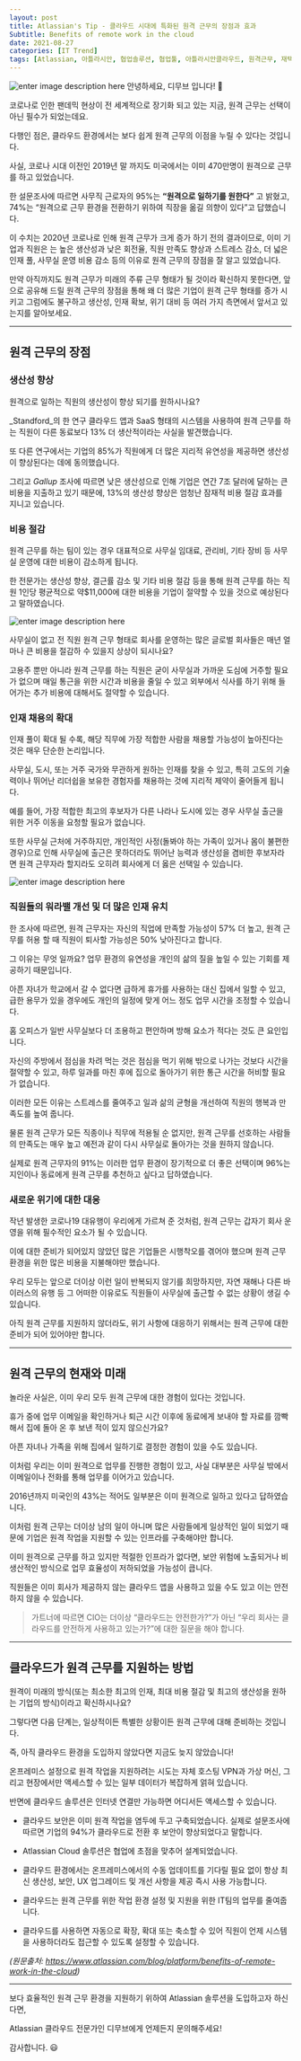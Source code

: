 ```yaml
---
layout: post
title: Atlassian's Tip - 클라우드 시대에 특화된 원격 근무의 장점과 효과
Subtitle: Benefits of remote work in the cloud
date: 2021-08-27
categories: [IT Trend]
tags: [Atlassian, 아틀라시안, 협업솔루션, 협업툴, 아틀라시안클라우드, 원격근무, 재택근무, Atlassian Cloud, Remote Work, Working Culture, New Normal]
---
```


![enter image description here](https://i1.wp.com/atlassianblog.wpengine.com/wp-content/uploads/2020/07/remote-cloud2-1.png?w=1160&ssl=1)
안녕하세요, 디무브 입니다! 🎈

코로나로 인한 팬데믹 현상이 전 세계적으로 장기화 되고 있는 지금, 원격 근무는 선택이 아닌 필수가 되었는데요. 

다행인 점은, 클라우드 환경에서는 보다 쉽게 원격 근무의 이점을 누릴 수 있다는 것입니다.

사실, 코로나 시대 이전인 2019년 말 까지도 미국에서는 이미 470만명이 원격으로 근무를 하고 있었습니다.

한 설문조사에 따르면 사무직 근로자의 95%는 **“원격으로 일하기를 원한다”** 고 밝혔고, 74%는 “원격으로 근무 환경을 전환하기 위하여 직장을 옮길 의향이 있다”고 답했습니다.

이 수치는 2020년 코로나로 인해 원격 근무가 크게 증가 하기 전의 결과이므로, 이미 기업과 직원은 는 높은 생산성과 낮은 회전율, 직원 만족도 향상과 스트레스 감소, 더 넓은 인재 풀, 사무실 운영 비용 감소 등의 이유로 원격 근무의 장점을 잘 알고 있었습니다.

만약 아직까지도 원격 근무가 미래의 주류 근무 형태가 될 것이라 확신하지 못한다면, 앞으로 공유해 드릴 원격 근무의 장점을 통해 왜 더 많은 기업이 원격 근무 형태를 증가 시키고 그럼에도 불구하고 생산성, 인재 확보, 위기 대비 등 여러 가지 측면에서 앞서고 있는지를 알아보세요.

---

## 원격 근무의 장점

### 생산성 향상

원격으로 일하는 직원의 생산성이 향상 되기를 원하시나요? 

_Standford_의 한 연구 클라우드 앱과 SaaS 형태의 시스템을 사용하여 원격 근무를 하는 직원이 다른 동료보다 13% 더 생산적이라는 사실을 발견했습니다.

또 다른 연구에서는 기업의 85%가 직원에게 더 많은 지리적 유연성을 제공하면 생산성이 향상된다는 데에 동의했습니다. 

그리고 _Gallup_ 조사에 따르면 낮은 생산성으로 인해 기업은 연간 7조 달러에 달하는 큰 비용을 지출하고 있기 때문에, 13%의 생산성 향상은 엄청난 잠재적 비용 절감 효과를 지니고 있습니다.

### 비용 절감

원격 근무를 하는 팀이 있는 경우 대표적으로 사무실 임대료, 관리비, 기타 장비 등 사무실 운영에 대한 비용이 감소하게 됩니다. 

한 전문가는 생산성 향상, 결근률 감소 및 기타 비용 절감 등을 통해 원격 근무를 하는 직원 1인당 평균적으로 약$11,000에 대한 비용을 기업이 절약할 수 있을 것으로 예상된다고 말하였습니다. 

![enter image description here](https://i1.wp.com/atlassianblog.wpengine.com/wp-content/uploads/2020/07/screen-shot-2020-07-24-at-11.46.00-am.png?w=1280&ssl=1)

사무실이 없고 전 직원 원격 근무 형태로 회사를 운영하는 많은 글로벌 회사들은 매년 얼마나 큰 비용을 절감하 수 있을지 상상이 되시나요?

고용주 뿐만 아니라 원격 근무를 하는 직원은 굳이 사무실과 가까운 도심에 거주할 필요가 없으며 매일 통근을 위한 시간과 비용을 줄일 수 있고 외부에서 식사를 하기 위해 들어가는 추가 비용에 대해서도 절약할 수 있습니다.

### 인재 채용의 확대

인재 풀이 확대 될 수록, 해당 직무에 가장 적합한 사람을 채용할 가능성이 높아진다는 것은 매우 단순한 논리입니다.

사무실, 도시, 또는 거주 국가와 무관하게 원하는 인재를 찾을 수 있고, 특히 고도의 기술력이나 뛰어난 리더쉽을 보유한 경험자를 채용하는 것에 지리적 제약이 줄어들게 됩니다.

예를 들어, 가장 적합한 최고의 후보자가 다른 나라나 도시에 있는 경우 사무실 출근을 위한 거주 이동을 요청할 필요가 없습니다.

또한 사무실 근처에 거주하지만, 개인적인 사정(돌봐야 하는 가족이 있거나 몸이 불편한 경우)으로 인해 사무실에 출근은 못하더라도 뛰어난 능력과 생산성을 겸비한 후보자라면 원격 근무자라 할지라도 오히려 회사에게 더 옳은 선택일 수 있습니다.

![enter image description here](https://i1.wp.com/atlassianblog.wpengine.com/wp-content/uploads/2020/05/future-proof-2@2x.png?w=1280&ssl=1)

### 직원들의 워라밸 개선 및 더 많은 인재 유치

한 조사에 따르면, 원격 근무자는 자신의 직업에 만족할 가능성이 57% 더 높고, 원격 근무를 허용 할 때 직원이 퇴사할 가능성은 50% 낮아진다고 합니다.

그 이유는 무엇 일까요? 업무 환경의 유연성을 개인의 삶의 질을 높일 수 있는 기회를 제공하기 때문입니다.

아픈 자녀가 학교에서 갈 수 없다면 급하게 휴가를 사용하는 대신 집에서 일할 수 있고, 급한 용무가 있을 경우에도 개인의 일정에 맞게 어느 정도 업무 시간을 조정할 수 있습니다.

홈 오피스가 일반 사무실보다 더 조용하고 편안하며 방해 요소가 적다는 것도 큰 요인입니다.

자신의 주방에서 점심을 차려 먹는 것은 점심을 먹기 위해 밖으로 나가는 것보다 시간을 절약할 수 있고, 하루 일과를 마친 후에 집으로 돌아가기 위한 통근 시간을 허비할 필요가 없습니다.

이러한 모든 이유는 스트레스를 줄여주고 일과 삶의 균형을 개선하여 직원의 행복과 만족도를 높여 줍니다.

물론 원격 근무가 모든 직종이나 직무에 적용될 순 없지만, 원격 근무를 선호하는 사람들의 만족도는 매우 높고 예전과 같이 다시 사무실로 돌아가는 것을 원하지 않습니다.

실제로 원격 근무자의 91%는 이러한 업무 환경이 장기적으로 더 좋은 선택이며 96%는 지인이나 동료에게 원격 근무를 추천하고 싶다고 답하였습니다.

### 새로운 위기에 대한 대응

작년 발생한 코로나19 대유행이 우리에게 가르쳐 준 것처럼, 원격 근무는 갑자기 회사 운영을 위해 필수적인 요소가 될 수 있습니다.

이에 대한 준비가 되어있지 않았던 많은 기업들은 시행착오를 겪어야 했으며 원격 근무 환경을 위한 많은 비용을 지불해야만 했습니다.

우리 모두는 앞으로 더이상 이런 일이 반복되지 않기를 희망하지만, 자연 재해나 다른 바이러스의 유행 등 그 어떠한 이유로도 직원들이 사무실에 출근할 수 없는 상황이 생길 수 있습니다.

아직 원격 근무를 지원하지 않더라도, 위기 사항에 대응하기 위해서는 원격 근무에 대한 준비가 되어 있어야만 합니다.

---

## 원격 근무의 현재와 미래

놀라운 사실은, 이미 우리 모두 원격 근무에 대한 경험이 있다는 것입니다.

휴가 중에 업무 이메일을 확인하거나 퇴근 시간 이후에 동료에게 보내야 할 자료를 깜빡해서 집에 돌아 온 후 보낸 적이 있지 않으신가요?

아픈 자녀나 가족을 위해 집에서 일하기로 결정한 경험이 있을 수도 있습니다.

이처럼 우리는 이미 원격으로 업무를 진행한 경험이 있고, 사실 대부분은 사무실 밖에서 이메일이나 전화를 통해 업무를 이어가고 있습니다.

2016년까지 미국인의 43%는 적어도 일부분은 이미 원격으로 일하고 있다고 답하였습니다.

이처럼 원격 근무는 더이상 남의 일이 아니며 많은 사람들에게 일상적인 일이 되었기 때문에 기업은 원격 작업을 지원할 수 있는 인프라를 구축해야만 합니다.

이미 원격으로 근무를 하고 있지만 적절한 인프라가 없다면, 보안 위험에 노출되거나 비 생산적인 방식으로 업무 효율성이 저하되었을 가능성이 큽니다.

직원들은 이미 회사가 제공하지 않는 클라우드 앱을 사용하고 있을 수도 있고 이는 안전하지 않을 수 있습니다.

> 가트너에 따르면 CIO는 더이상 “클라우드는 안전한가?”가 아닌 “우리 회사는 클라우드를 안전하게 사용하고 있는가?”에 대한 질문을 해야 합니다.

---
## 클라우드가 원격 근무를 지원하는 방법

원격이 미래의 방식(또는 최소한 최고의 인재, 최대 비용 절감 및 최고의 생산성을 원하는 기업의 방식)이라고 확신하시나요?

그렇다면 다음 단계는, 일상적이든 특별한 상황이든 원격 근무에 대해 준비하는 것입니다.

즉, 아직 클라우드 환경을 도입하지 않았다면 지금도 늦지 않았습니다!

온프레미스 설정으로 원격 작업을 지원하려는 시도는 자체 호스팅 VPN과 가상 머신, 그리고 현장에서만 액세스할 수 있는 일부 데이터가 복잡하게 얽혀 있습니다.

반면에 클라우드 솔루션은 인터넷 연결만 가능하면 어디서든 액세스할 수 있습니다.

-   클라우드 보안은 이미 원격 작업을 염두에 두고 구축되었습니다. 실제로 설문조사에 따르면 기업의 94%가 클라우드로 전환 후 보안이 향상되었다고 말합니다.
    
-   Atlassian Cloud 솔루션은 협업에 초점을 맞추어 설계되었습니다.
    
-   클라우드 환경에서는 온프레미스에서의 수동 업데이트를 기다릴 필요 없이 항상 최신 생산성, 보안, UX 업그레이드 및 개선 사항을 제공 즉시 사용 가능합니다.
    
-   클라우드는 원격 근무를 위한 작업 환경 설정 및 지원을 위한 IT팀의 업무를 줄여줍니다.
    
-   클라우드를 사용하면 자동으로 확장, 확대 또는 축소할 수 있어 직원이 언제 시스템을 사용하더라도 접근할 수 있도록 설정할 수 있습니다.
    


*(원문출처: https://www.atlassian.com/blog/platform/benefits-of-remote-work-in-the-cloud)*

----------

보다 효율적인 원격 근무 환경을 지원하기 위하여 Atlassian 솔루션을 도입하고자 하신다면,

Atlassian 클라우드 전문가인 디무브에게 언제든지 문의해주세요!

감사합니다. 😃
